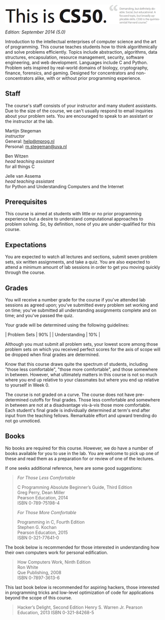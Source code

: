 ![CS50 @ Minor Programmeren](cs50.png)

*Edition: September 2014 (5.0)*

Introduction to the intellectual enterprises of computer science and the art of
programming. This course teaches students how to think algorithmically and
solve problems efficiently. Topics include abstraction, algorithms, data
structures, encapsulation, resource management, security, software engineering,
and web development. Languages include C and Python. Problem sets inspired by
real-world domains of biology, cryptography, finance, forensics, and gaming.
Designed for concentrators and non-concentrators alike, with or without prior
programming experience.

## Staff

The course's staff consists of your instructor and many student assistants. Due
to the size of the course, we can't usually respond to email inquiries about
your problem sets. You are encouraged to speak to an assistant or the
instructor at the lab.

Martijn Stegeman  
*instructor*  
General: <help@mprog.nl>  
Personal: <m.stegeman@uva.nl>

Ben Witzen  
*head teaching assistant*  
for all things C

Jelle van Assema  
*head teaching assistant*  
for Python and Understanding Computers and the Internet

## Prerequisites

This course is aimed at students with little or no prior programming experience
but a desire to understand computational approaches to problem solving. So, by
definition, none of you are under-qualified for this course.

## Expectations

You are expected to watch all lectures and sections, submit seven problem sets,
six written assignments, and take a quiz. You are also expected to attend a
minimum amount of lab sessions in order to get you moving quickly through the
course.

## Grades

You will receive a number grade for the course if you've attended lab sessions as agreed upon; you've submitted every problem set working and on time; you've submitted all understanding assignments complete and on time; and you've passed the quiz.

Your grade will be determined using the following guidelines:

| Problem Sets  | 90% |
| Understanding | 10% |

Although you must submit all problem sets, your lowest score among those
problem sets on which you received perfect scores for the axis of scope will be
dropped when final grades are determined.

Know that this course draws quite the spectrum of students, including "those
less comfortable", "those more comfortable", and those somewhere in between.
However, what ultimately matters in this course is not so much where you end up
relative to your classmates but where you end up relative to yourself in Week 0.

The course is not graded on a curve. The course does not have pre-determined
cutoffs for final grades. Those less comfortable and somewhere in between are
not at a disadvantage vis-à-vis those more comfortable. Each student's final
grade is individually determined at term's end after input from the teaching
fellows. Remarkable effort and upward trending do not go unnoticed.

## Books

No books are required for this course. However, we do have a number of books
available for you to use in the lab. You are welcome to pick up one of
these and read them as a preparation for or review of one of the lectures.

If one seeks additional reference, here are some good suggestions:

> *For Those Less Comfortable*
> 
> C Programming Absolute Beginner’s Guide, Third Edition  
> Greg Perry, Dean Miller  
> Pearson Education, 2014  
> ISBN 0-789-75198-4
> 
> *For Those More Comfortable*
> 
> Programming in C, Fourth Edition  
> Stephen G. Kochan  
> Pearson Education, 2015  
> ISBN 0-321-77641-0

The book below is recommended for those interested in understanding how their
own computers work for personal edification.

> How Computers Work, Ninth Edition  
> Ron White  
> Que Publishing, 2008  
> ISBN 0-7897-3613-6

This last book below is recommended for aspiring hackers, those interested in
programming tricks and low-level optimization of code for applications beyond
the scope of this course.

> Hacker’s Delight, Second Edition
> Henry S. Warren Jr.
> Pearson Education, 2013
> ISBN 0-321-84268-5
